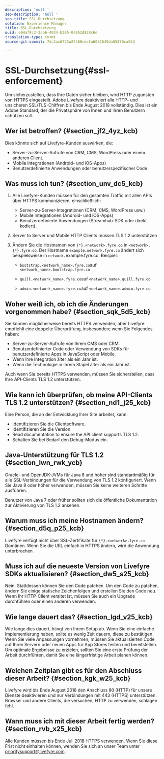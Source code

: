 ```yaml
---
description: 'null '
seo-description: 'null '
seo-title: SSL-Durchsetzung
solution: Experience Manager
title: SSL-Durchsetzung
uuid: e64af8c2-3ab6-4034-b385-0e552d828c6e
translation-type: tm+mt
source-git-commit: 7dc3ac6725a27460cecfa6051549da85370ca053

---
```



# SSL-Durchsetzung{#ssl-enforcement}

Um sicherzustellen, dass Ihre Daten sicher bleiben, wird HTTP zugunsten von HTTPS eingestellt. Adobe Livefyre deaktiviert alle HTTP- und unsicheren SSL/TLS-Chiffren bis Ende August 2018 vollständig. Dies ist ein Adobe Standard, der die Privatsphäre von Ihnen und Ihren Benutzern schützen soll.

## Wer ist betroffen? {#section_jf2_4yz_kcb}

Dies könnte sich auf Livefyre-Kunden auswirken, die:

* Server-zu-Server-Aufrufe von CRM, CMS, WordPress oder einem anderen Client.
* Mobile Integrationen (Android- und iOS-Apps)
* Benutzerdefinierte Anwendungen oder benutzerspezifischer Code

## Was muss ich tun? {#section_unv_dc5_kcb}

1. Alle Livefyre-Kunden müssen für den gesamten Traffic mit allen APIs über HTTPS kommunizieren, einschließlich:

   * Server-zu-Server-Integrationen (CRM, CMS, WordPress usw.)
   * Mobile Integrationen (Android- und iOS-Apps)
   * Benutzerdefinierte Anwendungen (Streamhub-SDK oder direkt kodiert).

1. Server to Server und Mobile HTTP Clients müssen TLS 1.2 unterstützen
1. Ändern Sie die Hostnamen von `{*}.<network>.fyre.co` in `<network>.{*}.fyre.co`. Der Hostname `example.network.fyre.co` ändert sich beispielsweise in `network.`example.fyre.co. Beispiel:

   * `bootstrap.<network_name>.fyre.co`auf `<network_name>.bootstrap.fyre.co`

   * `quill.<network_name>.fyre.co`auf `<network_name>.quill.fyre.co`

   * `admin.<network_name>.fyre.co`auf `<network_name>.admin.fyre.co`

## Woher weiß ich, ob ich die Änderungen vorgenommen habe? {#section_sqk_5d5_kcb}

Sie können möglicherweise bereits HTTPS verwenden, aber Livefyre empfiehlt eine doppelte Überprüfung, insbesondere wenn Sie Folgendes haben:

* Server-zu-Server-Aufrufe von Ihrem CMS oder CRM.
* Benutzerdefinierter Code oder Verwendung von SDKs für benutzerdefinierte Apps in JavaScript oder Mobile.
* Wenn Ihre Integration älter als ein Jahr ist.
* Wenn die Technologie in Ihrem Stapel älter als ein Jahr ist.

Auch wenn Sie bereits HTTPS verwenden, müssen Sie sicherstellen, dass Ihre API-Clients TLS 1.2 unterstützen.

## Wie kann ich überprüfen, ob meine API-Clients TLS 1.2 unterstützen? {#section_nd1_j25_kcb}

Eine Person, die an der Entwicklung Ihrer Site arbeitet, kann:

* Identifizieren Sie die Clientsoftware.
* Identifizieren Sie die Version.
* Read documentation to ensure the API client supports TLS 1.2.
* Schalten Sie bei Bedarf den Debug-Modus ein.

## Java-Unterstützung für TLS 1.2 {#section_lwn_rwk_ycb}

Oracle- und OpenJDK-JVMs für Java 8 und höher sind standardmäßig für alle SSL-Verbindungen für die Verwendung von TLS 1.2 konfiguriert. Wenn Sie Java 8 oder höher verwenden, müssen Sie keine weiteren Schritte ausführen.

Benutzer von Java 7 oder früher sollten sich die öffentliche Dokumentation zur Aktivierung von TLS 1.2 ansehen.

## Warum muss ich meine Hostnamen ändern? {#section_d5q_p25_kcb}

Livefyre verfügt nicht über SSL-Zertifikate für `{*}.<network>.fyre.co` Domänen. Wenn Sie die URL einfach in HTTPS ändern, wird die Anwendung unterbrochen.

## Muss ich auf die neueste Version von Livefyre SDKs aktualisieren? {#section_dw5_s25_kcb}

Nein. Stattdessen können Sie den Code patchen. Um den Code zu patchen, ändern Sie einige statische Zeichenfolgen und erstellen Sie den Code neu. Wenn Ihr HTTP-Client veraltet ist, müssen Sie auch ein Upgrade durchführen oder einen anderen verwenden.

## Wie lange dauert das? {#section_lgd_v25_kcb}

Wie lange dies dauert, hängt von Ihrem Setup ab. Wenn Sie eine einfache Implementierung haben, sollte es wenig Zeit dauern, diese zu bestätigen. Wenn Sie viele Anpassungen vornehmen, müssen Sie aktualisierten Code auf Ihren Servern oder neuen Apps für App Stores testen und bereitstellen. Um optimale Ergebnisse zu erzielen, sollten Sie eine erste Prüfung der Arbeit durchführen, damit Sie eine längerfristige Arbeit planen können.

## Welchen Zeitplan gibt es für den Abschluss dieser Arbeit? {#section_kgk_w25_kcb}

Livefyre wird bis Ende August 2018 den Anschluss 80 (HTTP) für unsere Dienste deaktivieren und nur Verbindungen mit 443 (HTTPS) unterstützen. Browser und andere Clients, die versuchen, HTTP zu verwenden, schlagen fehl.

## Wann muss ich mit dieser Arbeit fertig werden? {#section_rvb_x25_kcb}

Alle Kunden müssen bis Ende Juli 2018 HTTPS verwenden. Wenn Sie diese Frist nicht einhalten können, wenden Sie sich an unser Team unter prioritysupport@livefyre.com.
